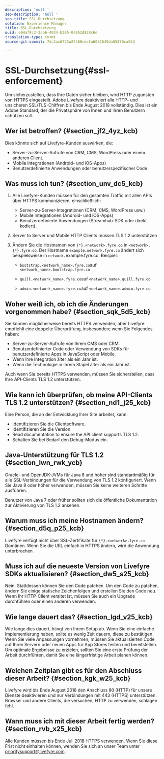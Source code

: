 ```yaml
---
description: 'null '
seo-description: 'null '
seo-title: SSL-Durchsetzung
solution: Experience Manager
title: SSL-Durchsetzung
uuid: e64af8c2-3ab6-4034-b385-0e552d828c6e
translation-type: tm+mt
source-git-commit: 7dc3ac6725a27460cecfa6051549da85370ca053

---
```



# SSL-Durchsetzung{#ssl-enforcement}

Um sicherzustellen, dass Ihre Daten sicher bleiben, wird HTTP zugunsten von HTTPS eingestellt. Adobe Livefyre deaktiviert alle HTTP- und unsicheren SSL/TLS-Chiffren bis Ende August 2018 vollständig. Dies ist ein Adobe Standard, der die Privatsphäre von Ihnen und Ihren Benutzern schützen soll.

## Wer ist betroffen? {#section_jf2_4yz_kcb}

Dies könnte sich auf Livefyre-Kunden auswirken, die:

* Server-zu-Server-Aufrufe von CRM, CMS, WordPress oder einem anderen Client.
* Mobile Integrationen (Android- und iOS-Apps)
* Benutzerdefinierte Anwendungen oder benutzerspezifischer Code

## Was muss ich tun? {#section_unv_dc5_kcb}

1. Alle Livefyre-Kunden müssen für den gesamten Traffic mit allen APIs über HTTPS kommunizieren, einschließlich:

   * Server-zu-Server-Integrationen (CRM, CMS, WordPress usw.)
   * Mobile Integrationen (Android- und iOS-Apps)
   * Benutzerdefinierte Anwendungen (Streamhub-SDK oder direkt kodiert).

1. Server to Server und Mobile HTTP Clients müssen TLS 1.2 unterstützen
1. Ändern Sie die Hostnamen von `{*}.<network>.fyre.co` in `<network>.{*}.fyre.co`. Der Hostname `example.network.fyre.co` ändert sich beispielsweise in `network.`example.fyre.co. Beispiel:

   * `bootstrap.<network_name>.fyre.co`auf `<network_name>.bootstrap.fyre.co`

   * `quill.<network_name>.fyre.co`auf `<network_name>.quill.fyre.co`

   * `admin.<network_name>.fyre.co`auf `<network_name>.admin.fyre.co`

## Woher weiß ich, ob ich die Änderungen vorgenommen habe? {#section_sqk_5d5_kcb}

Sie können möglicherweise bereits HTTPS verwenden, aber Livefyre empfiehlt eine doppelte Überprüfung, insbesondere wenn Sie Folgendes haben:

* Server-zu-Server-Aufrufe von Ihrem CMS oder CRM.
* Benutzerdefinierter Code oder Verwendung von SDKs für benutzerdefinierte Apps in JavaScript oder Mobile.
* Wenn Ihre Integration älter als ein Jahr ist.
* Wenn die Technologie in Ihrem Stapel älter als ein Jahr ist.

Auch wenn Sie bereits HTTPS verwenden, müssen Sie sicherstellen, dass Ihre API-Clients TLS 1.2 unterstützen.

## Wie kann ich überprüfen, ob meine API-Clients TLS 1.2 unterstützen? {#section_nd1_j25_kcb}

Eine Person, die an der Entwicklung Ihrer Site arbeitet, kann:

* Identifizieren Sie die Clientsoftware.
* Identifizieren Sie die Version.
* Read documentation to ensure the API client supports TLS 1.2.
* Schalten Sie bei Bedarf den Debug-Modus ein.

## Java-Unterstützung für TLS 1.2 {#section_lwn_rwk_ycb}

Oracle- und OpenJDK-JVMs für Java 8 und höher sind standardmäßig für alle SSL-Verbindungen für die Verwendung von TLS 1.2 konfiguriert. Wenn Sie Java 8 oder höher verwenden, müssen Sie keine weiteren Schritte ausführen.

Benutzer von Java 7 oder früher sollten sich die öffentliche Dokumentation zur Aktivierung von TLS 1.2 ansehen.

## Warum muss ich meine Hostnamen ändern? {#section_d5q_p25_kcb}

Livefyre verfügt nicht über SSL-Zertifikate für `{*}.<network>.fyre.co` Domänen. Wenn Sie die URL einfach in HTTPS ändern, wird die Anwendung unterbrochen.

## Muss ich auf die neueste Version von Livefyre SDKs aktualisieren? {#section_dw5_s25_kcb}

Nein. Stattdessen können Sie den Code patchen. Um den Code zu patchen, ändern Sie einige statische Zeichenfolgen und erstellen Sie den Code neu. Wenn Ihr HTTP-Client veraltet ist, müssen Sie auch ein Upgrade durchführen oder einen anderen verwenden.

## Wie lange dauert das? {#section_lgd_v25_kcb}

Wie lange dies dauert, hängt von Ihrem Setup ab. Wenn Sie eine einfache Implementierung haben, sollte es wenig Zeit dauern, diese zu bestätigen. Wenn Sie viele Anpassungen vornehmen, müssen Sie aktualisierten Code auf Ihren Servern oder neuen Apps für App Stores testen und bereitstellen. Um optimale Ergebnisse zu erzielen, sollten Sie eine erste Prüfung der Arbeit durchführen, damit Sie eine längerfristige Arbeit planen können.

## Welchen Zeitplan gibt es für den Abschluss dieser Arbeit? {#section_kgk_w25_kcb}

Livefyre wird bis Ende August 2018 den Anschluss 80 (HTTP) für unsere Dienste deaktivieren und nur Verbindungen mit 443 (HTTPS) unterstützen. Browser und andere Clients, die versuchen, HTTP zu verwenden, schlagen fehl.

## Wann muss ich mit dieser Arbeit fertig werden? {#section_rvb_x25_kcb}

Alle Kunden müssen bis Ende Juli 2018 HTTPS verwenden. Wenn Sie diese Frist nicht einhalten können, wenden Sie sich an unser Team unter prioritysupport@livefyre.com.
